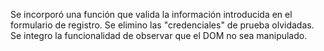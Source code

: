 Se incorporó una función que valida la información introducida en el formulario de registro.
Se elimino las "credenciales" de prueba olvidadas.
Se integro la funcionalidad de observar que el DOM no sea manipulado.